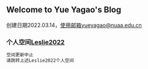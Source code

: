 ## Welcome to Yue Yagao's Blog
创建日期2022.03.14，使用邮箱yueyagao@nuaa.edu.cn
<br/>
### 个人空间[Leslie2022](https://leslie2022.github.io/)

```markdown
空间更新中止
请跳转上述Leslie2022个人空间

```
